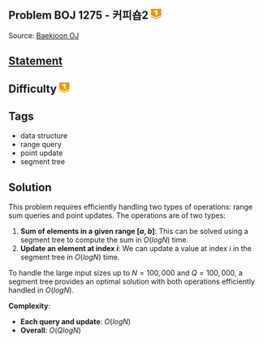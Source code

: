 ## Problem BOJ 1275 - 커피숍2 <img src="../../boj-icon/gold1.svg" alt="Gold 1" width="20" height="20">
Source: [Baekjoon OJ](https://www.acmicpc.net/problem/1275)

## [Statement](https://www.acmicpc.net/problem/1275)

## Difficulty <img src="../../boj-icon/gold1.svg" alt="Gold 1" width="20" height="20">

## Tags
- data structure
- range query
- point update
- segment tree

## Solution
This problem requires efficiently handling two types of operations: range sum queries and point updates. The operations are of two types:

1. **Sum of elements in a given range $[a, b]$**: This can be solved using a segment tree to compute the sum in $O(logN)$ time.
2. **Update an element at index $i$**: We can update a value at index $i$ in the segment tree in $O(logN)$ time.

To handle the large input sizes up to $N = 100,000$ and $Q = 100,000$, a segment tree provides an optimal solution with both operations efficiently handled in $O(log N)$.

**Complexity**: 
- **Each query and update**: $O(log N)$
- **Overall**: $O(QlogN)$

